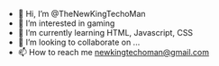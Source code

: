 - 👋 Hi, I’m @TheNewKingTechoMan
- 👀 I’m interested in gaming
- 🌱 I’m currently learning HTML, Javascript, CSS
- 💞️ I’m looking to collaborate on ...
- 📫 How to reach me newkingtechoman@gmail.com

<!---
TheNewKingTechoMan/TheNewKingTechoMan is a ✨ special ✨ repository because its `README.md` (this file) appears on your GitHub profile.
You can click the Preview link to take a look at your changes.
--->

